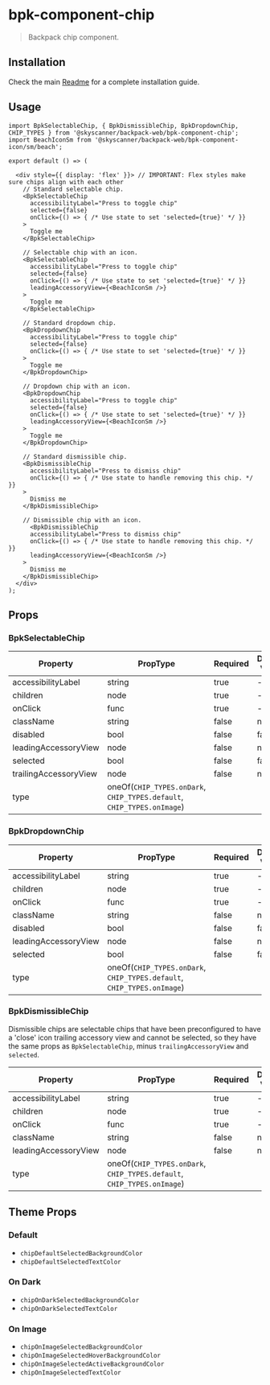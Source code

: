 # bpk-component-chip

> Backpack chip component.

## Installation

Check the main [Readme](https://github.com/skyscanner/backpack#usage) for a complete installation guide.

## Usage

```tsx
import BpkSelectableChip, { BpkDismissibleChip, BpkDropdownChip, CHIP_TYPES } from '@skyscanner/backpack-web/bpk-component-chip';
import BeachIconSm from '@skyscanner/backpack-web/bpk-component-icon/sm/beach';

export default () => (

  <div style={{ display: 'flex' }}> // IMPORTANT: Flex styles make sure chips align with each other
    // Standard selectable chip.
    <BpkSelectableChip
      accessibilityLabel="Press to toggle chip"
      selected={false}
      onClick={() => { /* Use state to set 'selected={true}' */ }}
    >
      Toggle me
    </BpkSelectableChip>

    // Selectable chip with an icon.
    <BpkSelectableChip
      accessibilityLabel="Press to toggle chip"
      selected={false}
      onClick={() => { /* Use state to set 'selected={true}' */ }}
      leadingAccessoryView={<BeachIconSm />}
    >
      Toggle me
    </BpkSelectableChip>

    // Standard dropdown chip.
    <BpkDropdownChip
      accessibilityLabel="Press to toggle chip"
      selected={false}
      onClick={() => { /* Use state to set 'selected={true}' */ }}
    >
      Toggle me
    </BpkDropdownChip>

    // Dropdown chip with an icon.
    <BpkDropdownChip
      accessibilityLabel="Press to toggle chip"
      selected={false}
      onClick={() => { /* Use state to set 'selected={true}' */ }}
      leadingAccessoryView={<BeachIconSm />}
    >
      Toggle me
    </BpkDropdownChip>

    // Standard dismissible chip.
    <BpkDismissibleChip
      accessibilityLabel="Press to dismiss chip"
      onClick={() => { /* Use state to handle removing this chip. */ }}
    >
      Dismiss me
    </BpkDismissibleChip>

    // Dismissible chip with an icon.
      <BpkDismissibleChip
      accessibilityLabel="Press to dismiss chip"
      onClick={() => { /* Use state to handle removing this chip. */ }}
      leadingAccessoryView={<BeachIconSm />}
    >
      Dismiss me
    </BpkDismissibleChip>
  </div>
);
```

## Props

### BpkSelectableChip

| Property              | PropType                                                              | Required | Default Value |
| --------------------- | --------------------------------------------------------------------- | -------- | ------------- |
| accessibilityLabel    | string                                                                | true     | -             |
| children              | node                                                                  | true     | -             |
| onClick               | func                                                                  | true     | -             |
| className             | string                                                                | false    | null          |
| disabled              | bool                                                                  | false    | false         |
| leadingAccessoryView  | node                                                                  | false    | null          |
| selected              | bool                                                                  | false    | false         |
| trailingAccessoryView | node                                                                  | false    | null          |
| type                  | oneOf(`CHIP_TYPES.onDark`, `CHIP_TYPES.default`, `CHIP_TYPES.onImage`) |

### BpkDropdownChip

| Property              | PropType                                                              | Required | Default Value |
| --------------------- | --------------------------------------------------------------------- | -------- | ------------- |
| accessibilityLabel    | string                                                                | true     | -             |
| children              | node                                                                  | true     | -             |
| onClick               | func                                                                  | true     | -             |
| className             | string                                                                | false    | null          |
| disabled              | bool                                                                  | false    | false         |
| leadingAccessoryView  | node                                                                  | false    | null          |
| selected              | bool                                                                  | false    | false         |
| type                  | oneOf(`CHIP_TYPES.onDark`, `CHIP_TYPES.default`, `CHIP_TYPES.onImage`) |

### BpkDismissibleChip

Dismissible chips are selectable chips that have been preconfigured to have a 'close' icon trailing accessory view and cannot be selected, so they have the same props as `BpkSelectableChip`, minus `trailingAccessoryView` and `selected`.

| Property             | PropType                                                              | Required | Default Value |
| -------------------- | --------------------------------------------------------------------- | -------- | ------------- |
| accessibilityLabel   | string                                                                | true     | -             |
| children             | node                                                                  | true     | -             |
| onClick              | func                                                                  | true     | -             |
| className            | string                                                                | false    | null          |
| leadingAccessoryView | node                                                                  | false    | null          |
| type                 | oneOf(`CHIP_TYPES.onDark`, `CHIP_TYPES.default`, `CHIP_TYPES.onImage`) |

## Theme Props

### Default

- `chipDefaultSelectedBackgroundColor`
- `chipDefaultSelectedTextColor`

### On Dark

- `chipOnDarkSelectedBackgroundColor`
- `chipOnDarkSelectedTextColor`

### On Image

- `chipOnImageSelectedBackgroundColor`
- `chipOnImageSelectedHoverBackgroundColor`
- `chipOnImageSelectedActiveBackgroundColor`
- `chipOnImageSelectedTextColor`
